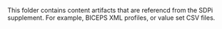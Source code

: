 This folder contains content artifacts that are referencd from the SDPi supplement. For example, BICEPS XML profiles, or value set CSV files.  